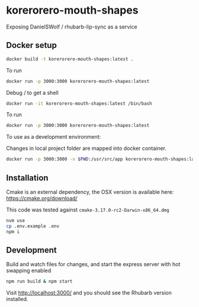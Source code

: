 # korerorero-mouth-shapes

Exposing DanielSWolf / rhubarb-lip-sync as a service

## Docker setup

```bash
docker build -t korerorero-mouth-shapes:latest .
```

To run

```bash
docker run -p 3000:3000 korerorero-mouth-shapes:latest
```

Debug / to get a shell

```bash
docker run -it korerorero-mouth-shapes:latest /bin/bash
```

To run

```bash
docker run -p 3000:3000 korerorero-mouth-shapes:latest
```

To use as a development environment:

Changes in local project folder are mapped into docker container.

```bash
docker run -p 3000:3000 -v $PWD:/usr/src/app korerorero-mouth-shapes:latest
```

## Installation

Cmake is an external dependency, the OSX version is available here: <https://cmake.org/download/>

This code was tested against `cmake-3.17.0-rc2-Darwin-x86_64.dmg`

```bash
nvm use
cp .env.example .env
npm i
```

## Development

Build and watch files for changes, and start the express server with hot swapping enabled

```bash
npm run build & npm start
```

Visit <http://localhost:3000/> and you should see the Rhubarb version installed.
